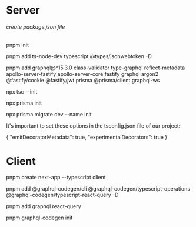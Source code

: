 # Server
###### create package.json file
pnpm init


pnpm add ts-node-dev typescript @types/jsonwebtoken -D

pnpm add graphql@^15.3.0 class-validator type-graphql reflect-metadata apollo-server-fastify apollo-server-core fastify graphql argon2 @fastify/cookie @fastify/jwt prisma @prisma/client graphql-ws

npx tsc --init

npx prisma init

npx prisma migrate dev --name init

It's important to set these options in the tsconfig.json file of our project:

{
  "emitDecoratorMetadata": true,
  "experimentalDecorators": true
}

# Client
pnpm create next-app --typescript client 

pnpm add @graphql-codegen/cli @graphql-codegen/typescript-operations @graphql-codegen/typescript-react-query -D

pnpm add graphql react-query

pnpm graphql-codegen init
